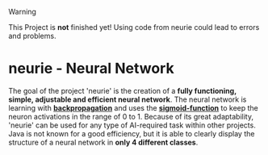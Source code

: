 > [!WARNING]
> This Project is **not** finished yet! Using code from neurie could lead to errors and problems. 
# neurie - Neural Network
The goal of the project 'neurie' is the creation of a **fully functioning, simple, adjustable and efficient neural network**. The neural network is learning with **[backpropagation](https://en.wikipedia.org/wiki/Backpropagation)** and uses the **[sigmoid-function](https://en.wikipedia.org/wiki/Sigmoid_function)** to keep the neuron activations in the range of 0 to 1. Because of its great adaptability, 'neurie' can be used for any type of AI-required task within other projects. Java is not known for a good efficiency, but it is able to clearly display the structure of a neural network in **only 4 different classes**.
